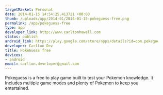 ```yaml
--- 
targetMarket: Personal
date: 2014-01-15 14:54:25.413721 +00:00
thumb: /uploads/app/2014-01/2014-01-15-pokeguess-free.png
permalink: /app/pokeguess-free
type: app
developer_link: http://www.carltonhowell.com
status: publish
android_link: https://play.google.com/store/apps/details?id=com.pokeguess
developer: Carlton Dev
title: PokeGuess free
devices: 
- android
email: carlton.developer@gmail.com
---
```


Pokeguess is a free to play game built to test your Pokemon knowledge. It Includes multiple game modes and plenty of Pokemon to keep you entertained.
